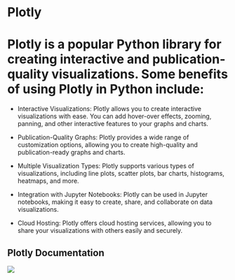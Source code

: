 # Plotly

# Plotly is a popular Python library for creating interactive and publication-quality visualizations. Some benefits of using Plotly in Python include:

* Interactive Visualizations: Plotly allows you to create interactive visualizations with ease. You can add hover-over effects, zooming, panning, and other interactive features to your graphs and charts.

* Publication-Quality Graphs: Plotly provides a wide range of customization options, allowing you to create high-quality and publication-ready graphs and charts.

* Multiple Visualization Types: Plotly supports various types of visualizations, including line plots, scatter plots, bar charts, histograms, heatmaps, and more.

* Integration with Jupyter Notebooks: Plotly can be used in Jupyter notebooks, making it easy to create, share, and collaborate on data visualizations.

* Cloud Hosting: Plotly offers cloud hosting services, allowing you to share your visualizations with others easily and securely.

##  Plotly Documentation

![](https://plotly.com/graphing-libraries/)
